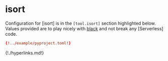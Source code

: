 # isort
Configuration for [isort] is in the `[tool.isort]` section highlighted below. Values provided are to play nicely with 
[black](black.md) and not break any [Serverless] code.

```toml hl_lines="70 71 72 73 74"
{!../example/pyproject.toml!}
```

{!./hyperlinks.md!}
